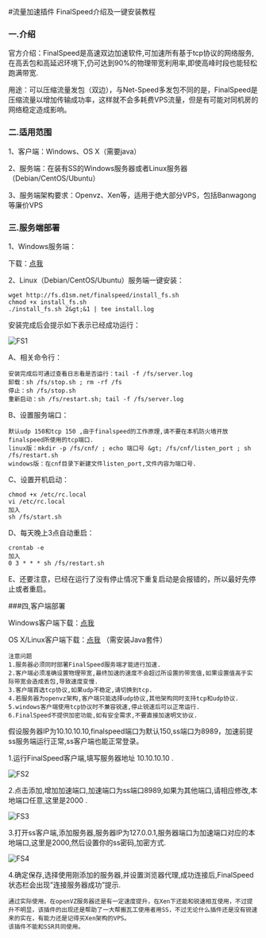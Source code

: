 #流量加速插件 FinalSpeed介绍及一键安装教程
### 一.介绍

官方介绍：FinalSpeed是高速双边加速软件,可加速所有基于tcp协议的网络服务,在高丢包和高延迟环境下,仍可达到90%的物理带宽利用率,即使高峰时段也能轻松跑满带宽.

用途：可以压缩流量发包（双边），与Net-Speed多发包不同的是，FinalSpeed是压缩流量以增加传输成功率，这样就不会多耗费VPS流量，但是有可能对同机房的网络稳定造成影响。

### 二.适用范围

1、客户端：Windows、OS X（需要java）

2、服务端：在装有SS的Windows服务器或者Linux服务器（Debian/CentOS/Ubuntu）

3、服务端架构要求：Openvz、Xen等，适用于绝大部分VPS，包括Banwagong等廉价VPS

### 三.服务端部署

1、Windows服务端：

下载：[点我](http://www.abclite.cn/redirect/aHR0cDovL2ZzLmQxc20ubmV0L2ZpbmFsc3BlZWQvZmluYWxzcGVlZF9zZXJ2ZXJfd2luZG93czEuMC56aXA=)

2、Linux（Debian/CentOS/Ubuntu）服务端一键安装：

```
wget http://fs.d1sm.net/finalspeed/install_fs.sh
chmod +x install_fs.sh
./install_fs.sh 2&gt;&1 | tee install.log
```


安装完成后会提示如下表示已经成功运行：
  
![FS1](https://lh3.googleusercontent.com/-JS8YOTj_cqk/V4t8U3H85KI/AAAAAAAAAyI/bOY_30lJIFs/I/FS1.jpg)

  
A、相关命令行：

```
安装完成后可通过查看日志看是否运行：tail -f /fs/server.log
卸载：sh /fs/stop.sh ; rm -rf /fs
停止：sh /fs/stop.sh
重新启动：sh /fs/restart.sh; tail -f /fs/server.log
```


B、设置服务端口：

```
默认udp 150和tcp 150 ,由于finalspeed的工作原理,请不要在本机防火墙开放finalspeed所使用的tcp端口.
linux版：mkdir -p /fs/cnf/ ; echo 端口号 &gt; /fs/cnf/listen_port ; sh /fs/restart.sh
windows版：在cnf目录下新建文件listen_port,文件内容为端口号.
```


C、设置开机启动：

```
chmod +x /etc/rc.local
vi /etc/rc.local
加入
sh /fs/start.sh
```


D、每天晚上3点自动重启：

```
crontab -e
加入
0 3 * * * sh /fs/restart.sh
```


E、还要注意，已经在运行了没有停止情况下重复启动是会报错的，所以最好先停止或者重启。
  
###四,客户端部署
  
Windows客户端下载：[点我](http://www.abclite.cn/redirect/aHR0cDovL2ZzLmQxc20ubmV0L2ZpbmFsc3BlZWQvZmluYWxzcGVlZF9pbnN0YWxsMS4wLmV4ZQ==)

OS X/Linux客户端下载：[点我](http://www.abclite.cn/redirect/aHR0cDovL2ZzLmQxc20ubmV0L2ZpbmFsc3BlZWQvZmluYWxzcGVlZF9jbGllbnQxLjAuemlw) （需安装Java套件）

```
注意问题
1.服务器必须同时部署FinalSpeed服务端才能进行加速.
2.客户端必须准确设置物理带宽,最终加速的速度不会超过所设置的带宽值,如果设置值高于实际带宽会造成丢包,导致速度变慢.
3.客户端首选tcp协议,如果udp不稳定,请切换到tcp.
4.若服务器为openvz架构,客户端只能选择udp协议,其他架构同时支持tcp和udp协议.
5.windows客户端使用tcp协议时不兼容锐速,停止锐速后可以正常运行.
6.FinalSpeed不提供加密功能,如有安全需求,不要直接加速明文协议.
```


假设服务器IP为10.10.10.10,finalspeed端口为默认150,ss端口为8989，加速前提ss服务端运行正常,ss客户端也能正常登录。

1.运行FinalSpeed客户端,填写服务器地址 10.10.10.10 .

![FS2](https://lh3.googleusercontent.com/-Q0woFmrof78/V4t8VJ7uP4I/AAAAAAAAAyM/Gj1sAbZBkuk/I/FS2.jpg)

  
2.点击添加,增加加速端口,加速端口为ss端口8989,如果为其他端口,请相应修改,本地端口任意,这里是2000 .

![FS3](https://lh3.googleusercontent.com/-A1g3wupf5E4/V4t8VV8uM6I/AAAAAAAAAyQ/hPevpWoAPhk/I/FS3.jpg)

  
3.打开ss客户端,添加服务器,服务器IP为127.0.0.1,服务器端口为加速端口对应的本地端口,这里是2000,然后设置你的ss密码,加密方式.

![FS4](https://lh3.googleusercontent.com/-J8hZQ45HTnY/V4t8VkIGDxI/AAAAAAAAAyU/RSmFXWA1Irk/I/FS4.jpg)


4.确定保存,选择使用刚添加的服务器,并设置浏览器代理,成功连接后,FinalSpeed状态栏会出现&#8221;连接服务器成功&#8221;提示.

```
通过实际使用，在openVZ服务器还是有一定速度提升，在Xen下还能和锐速相互使用，不过提升不明显，该插件的出现还是帮助了一大帮搬瓦工使用者用SS，不过无论什么插件还是没有锐速来的实在，有能力还是记得买Xen架构的VPS。
该插件不能和SSR共同使用。
```




